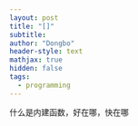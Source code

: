 ```yaml
---
layout: post
title: "[]"
subtitle: 
author: "Dongbo"
header-style: text
mathjax: true
hidden: false
tags:
  - programming
---
```


什么是内建函数，好在哪，快在哪